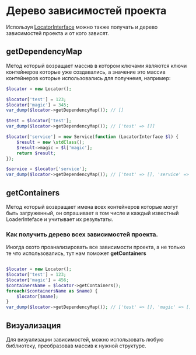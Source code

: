 # Дерево зависимостей проекта

Используя [LocatorInterface](../Locator) можно также получать и дерево 
зависимостей проекта и от кого зависят.

## getDependencyMap

Метод который возращает массив в котором ключами являются ключи 
контейнеров которые уже создавались, а значение это массив контейнеров 
которые использовались для получнеия, например:

```php
$locator = new Locator();

$locator['test'] = 123;
$locator['magic'] = 345;
var_dump($locator->getDependencyMap()); // []

$test = $locator['test'];
var_dump($locator->getDependencyMap()); // ['test' => []]

$locator['service'] = new Service(function (LocatorInterface $l) {
    $result = new \stdClass();
    $result->magic = $l['magic'];
    return $result;
});

$service = $locator['service'];
var_dump($locator->getDependencyMap()); // ['test' => [], 'service' => ['test', 'magic'], 'magic' => []]
```

## getContainers

Метод который возвращает имена всех контейнеров которые могут быть 
загруженный, он опрашивает в том числе и каждый известный LoaderInteface 
и учитывает их результаты.

### Как получить дерево всех зависимостей проекта.

Иногда охото проанализировать все зависимости проекта, а не только те 
что использовались, тут нам поможет **getContainers**

```php

$locator = new Locator();
$locator['test'] = 123;
$locator['magic'] = 456;
$containersName = $locator->getContainers();
foreach($containersName as $name) {
    $locator[$name];
}
var_dump($locator->getDependencyMap()); // ['test' => [], 'magic' => []]
```

## Визуализация

Для визуализации зависимостей, можно использовать любую библиотеку, 
преобразовав массив к нужной структуре.
